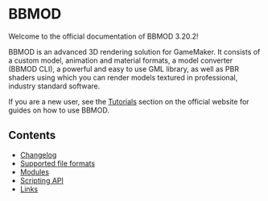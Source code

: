 # BBMOD
Welcome to the official documentation of BBMOD 3.20.2!

BBMOD is an advanced 3D rendering solution for GameMaker. It consists of a
custom model, animation and material formats, a model converter (BBMOD CLI),
a powerful and easy to use GML library, as well as PBR shaders using which you
can render models textured in professional, industry standard software.

If you are a new user, see the [Tutorials](/bbmod/tutorials) section on the
official website for guides on how to use BBMOD.

## Contents
* [Changelog](./Changelog_.html)
* [Supported file formats](./SupportedFileFormats.html)
* [Modules](./Modules.html)
* [Scripting API](./ScriptingAPI.html)
* [Links](./Links.html)

